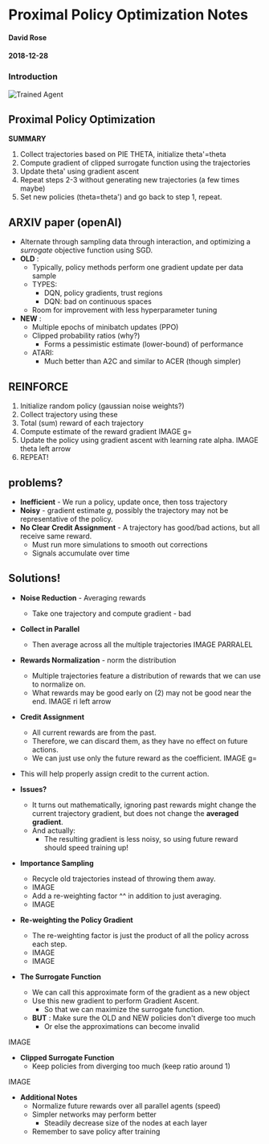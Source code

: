 [//]: # (Image References)

[image1]: https://user-images.githubusercontent.com/10624937/42135619-d90f2f28-7d12-11e8-8823-82b970a54d7e.gif "Trained Agent"

[image_atari_network]: https://raw.githubusercontent.com/cipher982/DRL-DQN-Model/master/images/atari_dqn_diagram.png "Deepmind DQN"

[image_dqn_banana]: https://raw.githubusercontent.com/cipher982/DRL-DQN-Model/master/images/DQN_banana.png "DQN Banana"

# Proximal Policy Optimization Notes
#### David Rose
#### 2018-12-28
### Introduction

![Trained Agent][image1]

## **Proximal Policy Optimization**


**SUMMARY**

1. Collect trajectories based on PIE THETA, initialize theta&#39;=theta
2. Compute gradient of clipped surrogate function using the trajectories
3. Update theta&#39; using gradient ascent
4. Repeat steps 2-3 without generating new trajectories (a few times maybe)
5. Set new policies (theta=theta&#39;) and go back to step 1, repeat.



## **ARXIV paper (openAI)**

- Alternate through sampling data through interaction, and optimizing a _surrogate_ objective function using SGD.
- **OLD** :
  - Typically, policy methods perform one gradient update per data sample
  - TYPES:
    - DQN, policy gradients, trust regions
    - DQN: bad on continuous spaces
  - Room for improvement with less hyperparameter tuning
- **NEW** :
  - Multiple epochs of minibatch updates (PPO)
  - Clipped probability ratios (why?)
    - Forms a pessimistic estimate (lower-bound) of performance
  - ATARI:
    - Much better than A2C and similar to ACER (though simpler)

## **REINFORCE**

1. Initialize random policy (gaussian noise weights?)
2. Collect trajectory using these
2. Total (sum) reward of each trajectory
3. Compute estimate of the reward gradient
IMAGE g=
2. Update the policy using gradient ascent with learning rate alpha.
IMAGE theta left arrow
2. REPEAT!

## **problems?**

- **Inefficient** - We run a policy, update once, then toss trajectory
- **Noisy** - gradient estimate _g_, possibly the trajectory may not be representative of the policy.
- **No Clear Credit Assignment** - A trajectory has good/bad actions, but all receive same reward.
  - Must run more simulations to smooth out corrections
  - Signals accumulate over time

## **Solutions!**

- **Noise Reduction** - Averaging rewards
  - Take one trajectory and compute gradient - bad
- **Collect in Parallel**
  - Then average across all the multiple trajectories
IMAGE PARRALEL

- **Rewards Normalization** - norm the distribution
  - Multiple trajectories feature a distribution of rewards that we can use to normalize on.
  - What rewards may be good early on (2) may not be good near the end.
IMAGE ri left arrow
- **Credit Assignment**
  - All current rewards are from the past.
  - Therefore, we can discard them, as they have no effect on future actions.
  - We can just use only the future reward as the coefficient.
IMAGE g=
- This will help properly assign credit to the current action.

 - **Issues?**
    - It turns out mathematically, ignoring past rewards might change the current trajectory gradient, but does not change the **averaged gradient**.
    - And actually:
        - The resulting gradient is less noisy, so using future reward should speed training up!

- **Importance Sampling**
  - Recycle old trajectories instead of throwing them away.
  - IMAGE
  - Add a re-weighting factor ^^ in addition to just averaging.
  - IMAGE

- **Re-weighting the Policy Gradient**
  - The re-weighting factor is just the product of all the policy across each step.
  - IMAGE
  - IMAGE

- **The Surrogate Function**
  - We can call this approximate form of the gradient as a new object
  - Use this new gradient to perform Gradient Ascent.
    - So that we can maximize the surrogate function.
  - **BUT** : Make sure the OLD and NEW policies don&#39;t diverge too much
    - Or else the approximations can become invalid

IMAGE



- **Clipped Surrogate Function**
  - Keep policies from diverging too much (keep ratio around 1)

IMAGE


- **Additional Notes**
  - Normalize future rewards over all parallel agents (speed)
  - Simpler networks may perform better
    - Steadily decrease size of the nodes at each layer
  - Remember to save policy after training


